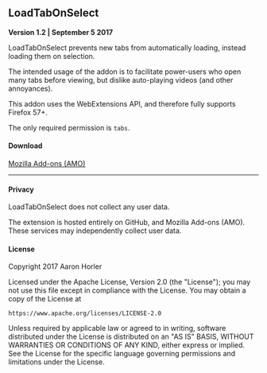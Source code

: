 ## LoadTabOnSelect
**Version 1.2  | September 5 2017**

LoadTabOnSelect prevents new tabs from automatically loading, instead loading them on selection.

The intended usage of the addon is to facilitate power-users who open many tabs before viewing, but dislike auto-playing videos (and other annoyances).

This addon uses the WebExtensions API, and therefore fully supports Firefox 57+.

The only required permission is `tabs`.

#### Download

[Mozilla Add-ons (AMO)](https://addons.mozilla.org/en-US/firefox/addon/loadtabonselect/)

---

#### Privacy

LoadTabOnSelect does not collect any user data. 

The extension is hosted entirely on GitHub, and Mozilla Add-ons (AMO). These services may independently collect user data.

#### License

Copyright 2017 Aaron Horler

Licensed under the Apache License, Version 2.0 (the "License");
you may not use this file except in compliance with the License.
You may obtain a copy of the License at

    https://www.apache.org/licenses/LICENSE-2.0

Unless required by applicable law or agreed to in writing, software
distributed under the License is distributed on an "AS IS" BASIS,
WITHOUT WARRANTIES OR CONDITIONS OF ANY KIND, either express or implied.
See the License for the specific language governing permissions and
limitations under the License.
